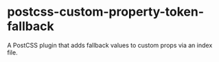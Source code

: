 # postcss-custom-property-token-fallback
A PostCSS plugin that adds fallback values to custom props via an index file. 
